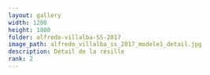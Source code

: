 ```yaml
---
layout: gallery
width: 1200
height: 1800
folder: alfredo-villalba-SS-2017
image_path: alfredo_villalba_ss_2017_modele1_detail.jpg
description: Détail de la résille 
rank: 2
---
```

